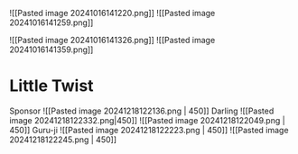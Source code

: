 
![[Pasted image 20241016141220.png]]
![[Pasted image 20241016141259.png]]



![[Pasted image 20241016141326.png]]
![[Pasted image 20241016141359.png]]


# Little Twist
Sponsor 
![[Pasted image 20241218122136.png | 450]]
Darling
![[Pasted image 20241218122332.png|450]]
![[Pasted image 20241218122049.png | 450]]
Guru-ji
![[Pasted image 20241218122223.png | 450]]
![[Pasted image 20241218122245.png | 450]]




